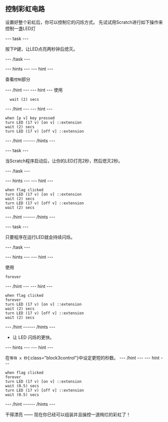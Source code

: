 ## 控制彩虹电路

设置好整个彩虹后，你可以控制它的闪烁方式。 先试试用Scratch进行如下操作来控制一盏LED灯

--- task ---

按下<kbd>P</kbd>键，让LED点亮两秒钟后熄灭。 

--- /task ---

--- hints ---
--- hint ---

查看`控制`部分 

--- /hint ---
--- hint ---
使用

```blocks3
  wait (2) secs
```

--- /hint --- --- hint ---

```blocks3
when [p v] key pressed
turn LED (17 v) [on v] ::extension
wait (2) secs
turn LED (17 v) [off v] ::extension
```

--- /hint ------ /hints ---

--- task ---

当Scratch程序启动后，让你的LED灯亮2秒，然后熄灭2秒。 

--- /task ---

--- hints ---
--- hint ---

```blocks3
when flag clicked
turn LED (17 v) [on v] ::extension
wait (2) secs
turn LED (17 v) [off v] ::extension
wait (2) secs
```

--- /hint ------ /hints ---

--- task ---

只要程序在运行LED就会持续闪烁。 

--- /task ---

--- hints ---
--- hint ---

使用

```blocks3
forever
```

--- /hint --- --- hint ---

```blocks3
when flag clicked
forever
turn LED (17 v) [on v] ::extension
wait (2) secs
turn LED (17 v) [off v] ::extension
wait (2) secs
```

--- /hint ------ /hints ---

+ 让 LED 闪烁的更快。

--- hints ---
--- hint ---

 在`等待 x 秒`{:class="block3control"}中设定更短的秒数。
--- /hint ---
--- hint ---

```blocks3
when flag clicked
forever
turn LED (17 v) [on v] ::extension
wait (0.5) secs
turn LED (17 v) [off v] ::extension
wait (0.5) secs
```

--- /hint ------ /hints ---

干得漂亮 —— 现在你已经可以组装并且操控一道绚烂的彩虹了！